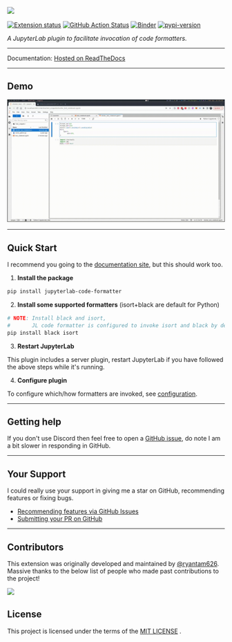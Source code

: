![](docs/logo.png)

[![Extension status](https://img.shields.io/badge/status-ready-success 'ready to be used')](https://jupyterlab-contrib.github.io/)
[![GitHub Action Status](https://github.com/jupyterlab-contrib/jupyterlab_code_formatter/actions/workflows/build.yml/badge.svg)](https://github.com/jupyterlab-contrib/jupyterlab_code_formatter/actions/workflows/build.yml)
[![Binder](https://mybinder.org/badge_logo.svg)](https://mybinder.org/v2/gh/jupyterlab-contrib/jupyterlab_code_formatter/master?urlpath=lab)
[![pypi-version](https://img.shields.io/pypi/v/jupyterlab-code-formatter.svg)](https://python.org/pypi/jupyterlab-code-formatter)

_A JupyterLab plugin to facilitate invocation of code formatters._

---

Documentation: [Hosted on ReadTheDocs](https://jupyterlab-code-formatter.readthedocs.io/)

---

## Demo

![](docs/_static/format-all.gif)

---

## Quick Start

I recommend you going to the [documentation site](https://jupyterlab-code-formatter.readthedocs.io/#quick-start), but this should work too.

1. **Install the package**

```bash
pip install jupyterlab-code-formatter
```

2. **Install some supported formatters** (isort+black are default for Python)

```bash
# NOTE: Install black and isort,
#       JL code formatter is configured to invoke isort and black by default
pip install black isort
```

3. **Restart JupyterLab**

This plugin includes a server plugin, restart JupyterLab if you have followed the above steps while it's running.

4. **Configure plugin**

To configure which/how formatters are invoked, see [configuration](https://jupyterlab-code-formatter.readthedocs.io/configuration.html).

---

## Getting help

If you don't use Discord then feel free to open a [GitHub issue](https://github.com/jupyterlab-contrib/jupyterlab_code_formatter/issues), do note I am a bit slower in responding in GitHub.

---

## Your Support

I could really use your support in giving me a star on GitHub, recommending features or fixing bugs.

- [Recommending features via GitHub Issues](https://github.com/jupyterlab-contrib/jupyterlab_code_formatter/issues)
- [Submitting your PR on GitHub](https://github.com/jupyterlab-contrib/jupyterlab_code_formatter/pulls)

---

## Contributors

This extension was originally developed and maintained by [@ryantam626](https://github.com/ryantam626).
Massive thanks to the below list of people who made past contributions to the project!

<a href="https://github.com/jupyterlab-contrib/jupyterlab_code_formatter/graphs/contributors">
  <img src="https://contrib.rocks/image?repo=jupyterlab-contrib/jupyterlab_code_formatter" />
</a>

## License

This project is licensed under the terms of the [MIT LICENSE](LICENSE) .
